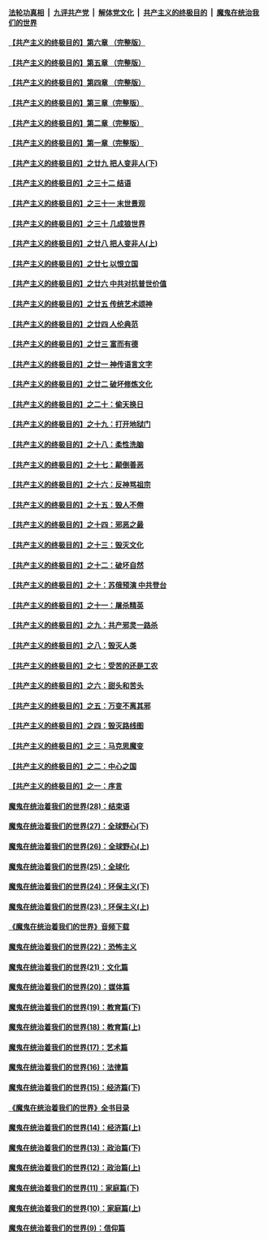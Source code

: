 ####  [法轮功真相](../../../../basic/blob/master/README.md?t=05210301) &nbsp;|&nbsp; [九评共产党](../../../../9ping.md/blob/master/README.md?t=05210301) &nbsp;|&nbsp; [解体党文化](../../../../jtdwh.md/blob/master/README.md?t=05210301)  &nbsp;|&nbsp; [共产主义的终极目的](../../../../gczydzjmd.md/blob/master/README.md?t=05210301) &nbsp;|&nbsp; [魔鬼在统治我们的世界](../../../../mgztzwmdsj.md/blob/master/README.md?t=05210301) 

#### [【共产主义的终极目的】第六章 （完整版）](../pages/nsc422/n11428913.md?t=05210301) 

#### [【共产主义的终极目的】第五章 （完整版）](../pages/nsc422/n11428912.md?t=05210301) 

#### [【共产主义的终极目的】第四章 （完整版）](../pages/nsc422/n11428907.md?t=05210301) 

#### [【共产主义的终极目的】第三章（完整版）](../pages/nsc422/n11428848.md?t=05210301) 

#### [【共产主义的终极目的】第二章（完整版）](../pages/nsc422/n11428831.md?t=05210301) 

#### [【共产主义的终极目的】第一章（完整版）](../pages/nsc422/n11417651.md?t=05210301) 

#### [【共产主义的终极目的】之廿九 把人变非人(下)](../pages/nsc422/n11344140.md?t=05210301) 

#### [【共产主义的终极目的】之三十二 结语](../pages/nsc422/n11360535.md?t=05210301) 

#### [【共产主义的终极目的】之三十一 末世景观](../pages/nsc422/n11351129.md?t=05210301) 

#### [【共产主义的终极目的】之三十 几成狼世界](../pages/nsc422/n11348280.md?t=05210301) 

#### [【共产主义的终极目的】之廿八 把人变非人(上)](../pages/nsc422/n11340492.md?t=05210301) 

#### [【共产主义的终极目的】之廿七 以恨立国](../pages/nsc422/n11336944.md?t=05210301) 

#### [【共产主义的终极目的】之廿六 中共对抗普世价值](../pages/nsc422/n11324785.md?t=05210301) 

#### [【共产主义的终极目的】之廿五 传统艺术颂神](../pages/nsc422/n11296396.md?t=05210301) 

#### [【共产主义的终极目的】之廿四 人伦典范](../pages/nsc422/n11296397.md?t=05210301) 

#### [【共产主义的终极目的】之廿三 富而有德](../pages/nsc422/n11283598.md?t=05210301) 

#### [【共产主义的终极目的】之廿一 神传语言文字](../pages/nsc422/n11263265.md?t=05210301) 

#### [【共产主义的终极目的】之廿二 破坏修炼文化](../pages/nsc422/n11245728.md?t=05210301) 

#### [【共产主义的终极目的】之二十：偷天换日](../pages/nsc422/n11238846.md?t=05210301) 

#### [【共产主义的终极目的】之十九：打开地狱门](../pages/nsc422/n11206376.md?t=05210301) 

#### [【共产主义的终极目的】之十八：柔性洗脑](../pages/nsc422/n11199994.md?t=05210301) 

#### [【共产主义的终极目的】之十七：颠倒善恶](../pages/nsc422/n11179782.md?t=05210301) 

#### [【共产主义的终极目的】之十六：反神骂祖宗](../pages/nsc422/n11166798.md?t=05210301) 

#### [【共产主义的终极目的】之十五：毁人不倦](../pages/nsc422/n11166792.md?t=05210301) 

#### [【共产主义的终极目的】之十四：邪恶之最](../pages/nsc422/n11150249.md?t=05210301) 

#### [【共产主义的终极目的】之十三：毁灭文化](../pages/nsc422/n11135227.md?t=05210301) 

#### [【共产主义的终极目的】之十二：破坏自然](../pages/nsc422/n11135214.md?t=05210301) 

#### [【共产主义的终极目的】之十：苏俄预演 中共登台](../pages/nsc422/n11118424.md?t=05210301) 

#### [【共产主义的终极目的】之十一：屠杀精英](../pages/nsc422/n11118442.md?t=05210301) 

#### [【共产主义的终极目的】之九：共产邪灵一路杀](../pages/nsc422/n11114139.md?t=05210301) 

#### [【共产主义的终极目的】之八：毁灭人类](../pages/nsc422/n11108503.md?t=05210301) 

#### [【共产主义的终极目的】之七：受苦的还是工农](../pages/nsc422/n11101809.md?t=05210301) 

#### [【共产主义的终极目的】之六：甜头和苦头](../pages/nsc422/n11096971.md?t=05210301) 

#### [【共产主义的终极目的】之五：万变不离其邪](../pages/nsc422/n11091285.md?t=05210301) 

#### [【共产主义的终极目的】之四：毁灭路线图](../pages/nsc422/n11086284.md?t=05210301) 

#### [【共产主义的终极目的】之三：马克思魔变](../pages/nsc422/n11061941.md?t=05210301) 

#### [【共产主义的终极目的】之二：中心之国](../pages/nsc422/n11047728.md?t=05210301) 

#### [【共产主义的终极目的】之一：序言](../pages/nsc422/n11086077.md?t=05210301) 

#### [魔鬼在统治着我们的世界(28)：结束语](../pages/nsc422/n10936246.md?t=05210301) 

#### [魔鬼在统治着我们的世界(27)：全球野心(下)](../pages/nsc422/n10928319.md?t=05210301) 

#### [魔鬼在统治着我们的世界(26)：全球野心(上)](../pages/nsc422/n10900318.md?t=05210301) 

#### [魔鬼在统治着我们的世界(25)：全球化](../pages/nsc422/n10788205.md?t=05210301) 

#### [魔鬼在统治着我们的世界(24)：环保主义(下)](../pages/nsc422/n10695307.md?t=05210301) 

#### [魔鬼在统治着我们的世界(23)：环保主义(上)](../pages/nsc422/n10688613.md?t=05210301) 

#### [《魔鬼在统治着我们的世界》音频下载](../pages/nsc422/n10635553.md?t=05210301) 

#### [魔鬼在统治着我们的世界(22)：恐怖主义](../pages/nsc422/n10614727.md?t=05210301) 

#### [魔鬼在统治着我们的世界(21)：文化篇](../pages/nsc422/n10597706.md?t=05210301) 

#### [魔鬼在统治着我们的世界(20)：媒体篇](../pages/nsc422/n10586579.md?t=05210301) 

#### [魔鬼在统治着我们的世界(19)：教育篇(下)](../pages/nsc422/n10564808.md?t=05210301) 

#### [魔鬼在统治着我们的世界(18)：教育篇(上)](../pages/nsc422/n10526970.md?t=05210301) 

#### [魔鬼在统治着我们的世界(17)：艺术篇](../pages/nsc422/n10499093.md?t=05210301) 

#### [魔鬼在统治着我们的世界(16)：法律篇](../pages/nsc422/n10485969.md?t=05210301) 

#### [魔鬼在统治着我们的世界(15)：经济篇(下)](../pages/nsc422/n10469975.md?t=05210301) 

#### [《魔鬼在统治着我们的世界》全书目录](../pages/nsc422/n10464261.md?t=05210301) 

#### [魔鬼在统治着我们的世界(14)：经济篇(上)](../pages/nsc422/n10457370.md?t=05210301) 

#### [魔鬼在统治着我们的世界(13)：政治篇(下)](../pages/nsc422/n10448270.md?t=05210301) 

#### [魔鬼在统治着我们的世界(12)：政治篇(上)](../pages/nsc422/n10444576.md?t=05210301) 

#### [魔鬼在统治着我们的世界(11)：家庭篇(下)](../pages/nsc422/n10440961.md?t=05210301) 

#### [魔鬼在统治着我们的世界(10)：家庭篇(上)](../pages/nsc422/n10435448.md?t=05210301) 

#### [魔鬼在统治着我们的世界(9)：信仰篇](../pages/nsc422/n10432159.md?t=05210301) 

